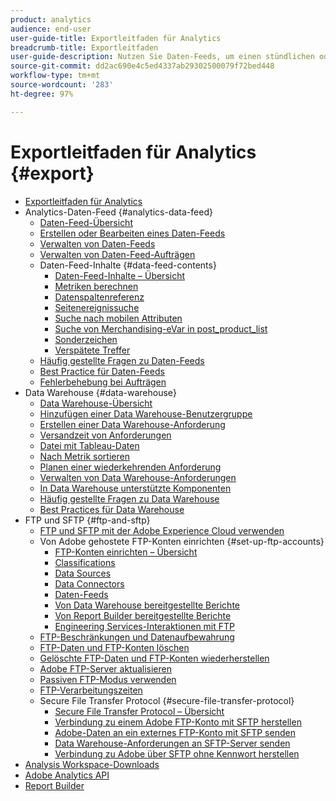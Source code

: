 ```yaml
---
product: analytics
audience: end-user
user-guide-title: Exportleitfaden für Analytics
breadcrumb-title: Exportleitfaden
user-guide-description: Nutzen Sie Daten-Feeds, um einen stündlichen oder täglichen Export von Rohdaten zu erhalten. Verwenden Sie Data Warehouse, um eine Tabellenausgabe von Daten abzurufen.
source-git-commit: dd2ac690e4c5ed4337ab29302500079f72bed448
workflow-type: tm+mt
source-wordcount: '283'
ht-degree: 97%

---
```



# Exportleitfaden für Analytics {#export}

+ [Exportleitfaden für Analytics](home.md)
+ Analytics-Daten-Feed {#analytics-data-feed}
   + [Daten-Feed-Übersicht](analytics-data-feed/data-feed-overview.md)
   + [Erstellen oder Bearbeiten eines Daten-Feeds](analytics-data-feed/create-feed.md)
   + [Verwalten von Daten-Feeds](analytics-data-feed/df-manage-feeds.md)
   + [Verwalten von Daten-Feed-Aufträgen](analytics-data-feed/df-manage-jobs.md)
   + Daten-Feed-Inhalte {#data-feed-contents}
      + [Daten-Feed-Inhalte – Übersicht](analytics-data-feed/c-df-contents/datafeeds-contents.md)
      + [Metriken berechnen](analytics-data-feed/c-df-contents/datafeeds-calculate.md)
      + [Datenspaltenreferenz](analytics-data-feed/c-df-contents/datafeeds-reference.md)
      + [Seitenereignissuche](analytics-data-feed/c-df-contents/datafeeds-page-event.md)
      + [Suche nach mobilen Attributen](analytics-data-feed/c-df-contents/mobile-attributes-lookup.md)
      + [Suche von Merchandising-eVar in post_product_list](analytics-data-feed/c-df-contents/merchandising-evar-lookup.md)
      + [Sonderzeichen](analytics-data-feed/c-df-contents/datafeeds-spec-chars.md)
      + [Verspätete Treffer](analytics-data-feed/c-df-contents/late-arriving-hits.md)
   + [Häufig gestellte Fragen zu Daten-Feeds](analytics-data-feed/df-faq.md)
   + [Best Practice für Daten-Feeds](analytics-data-feed/data-feeds-best-practices.md)
   + [Fehlerbehebung bei Aufträgen](analytics-data-feed/jobs-troubleshooting.md)
+ Data Warehouse {#data-warehouse}
   + [Data Warehouse-Übersicht](data-warehouse/data-warehouse.md)
   + [Hinzufügen einer Data Warehouse-Benutzergruppe](data-warehouse/t-dw-group.md)
   + [Erstellen einer Data Warehouse-Anforderung](data-warehouse/t-dw-create-request.md)
   + [Versandzeit von Anforderungen](data-warehouse/delivery-time.md)
   + [Datei mit Tableau-Daten](data-warehouse/t-tableau.md)
   + [Nach Metrik sortieren](data-warehouse/sorting-by-metric.md)
   + [Planen einer wiederkehrenden Anforderung](data-warehouse/dw-schedule-recurring.md)
   + [Verwalten von Data Warehouse-Anforderungen](data-warehouse/data-warehouse-requests-manage.md)
   + [In Data Warehouse unterstützte Komponenten](data-warehouse/component-support.md)
   + [Häufig gestellte Fragen zu Data Warehouse](data-warehouse/faq.md)
   + [Best Practices für Data Warehouse](data-warehouse/data-warehouse-bp.md)
+ FTP und SFTP {#ftp-and-sftp}
   + [FTP und SFTP mit der Adobe Experience Cloud verwenden](ftp-and-sftp/ftp-overview.md)
   + Von Adobe gehostete FTP-Konten einrichten {#set-up-ftp-accounts}
      + [FTP-Konten einrichten – Übersicht](ftp-and-sftp/c-set-up-ftp-accounts/ftp-accounts.md)
      + [Classifications](ftp-and-sftp/c-set-up-ftp-accounts/ftp-saint.md)
      + [Data Sources](ftp-and-sftp/c-set-up-ftp-accounts/ftp-datasources.md)
      + [Data Connectors](ftp-and-sftp/c-set-up-ftp-accounts/ftp-genesis.md)
      + [Daten-Feeds](ftp-and-sftp/c-set-up-ftp-accounts/ftp-datafeeds.md)
      + [Von Data Warehouse bereitgestellte Berichte](ftp-and-sftp/c-set-up-ftp-accounts/ftp-dw-reports.md)
      + [Von Report Builder bereitgestellte Berichte](ftp-and-sftp/c-set-up-ftp-accounts/ftp-arb-reports.md)
      + [Engineering Services-Interaktionen mit FTP](ftp-and-sftp/c-set-up-ftp-accounts/ftp-eng-services.md)
   + [FTP-Beschränkungen und Datenaufbewahrung](ftp-and-sftp/ftp-limits.md)
   + [FTP-Daten und FTP-Konten löschen](ftp-and-sftp/ftp-delete.md)
   + [Gelöschte FTP-Daten und FTP-Konten wiederherstellen](ftp-and-sftp/ftp-restore.md)
   + [Adobe FTP-Server aktualisieren](ftp-and-sftp/ftp-upgrade.md)
   + [Passiven FTP-Modus verwenden](ftp-and-sftp/ftp-passive.md)
   + [FTP-Verarbeitungszeiten](ftp-and-sftp/ftp-processing.md)
   + Secure File Transfer Protocol {#secure-file-transfer-protocol}
      + [Secure File Transfer Protocol – Übersicht](ftp-and-sftp/c-sftp/ftp-sftp.md)
      + [Verbindung zu einem Adobe FTP-Konto mit SFTP herstellen](ftp-and-sftp/c-sftp/ftp-sftp-connect.md)
      + [Adobe-Daten an ein externes FTP-Konto mit SFTP senden](ftp-and-sftp/c-sftp/ftp-sftp-transfer.md)
      + [Data Warehouse-Anforderungen an SFTP-Server senden](ftp-and-sftp/c-sftp/ftp-sftp-dw.md)
      + [Verbindung zu Adobe über SFTP ohne Kennwort herstellen](ftp-and-sftp/c-sftp/ftp-sftp-cert-auth.md)
+ [Analysis Workspace-Downloads](https://docs.adobe.com/content/help/de-DE/analytics/analyze/analysis-workspace/curate-share/download-send.html)
+ [Adobe Analytics API](https://www.adobe.io/apis/experiencecloud/analytics/docs.html)
+ [Report Builder](https://docs.adobe.com/content/help/de-DE/analytics/analyze/report-builder/home.html)
